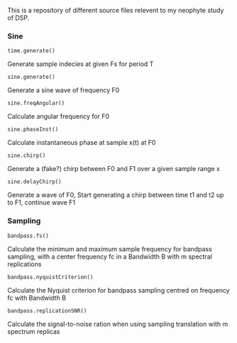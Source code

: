 This is a repository of different source files relevent to my neophyte study of DSP.

### Sine

`time.generate()`

Generate sample indecies at given Fs for period T

`sine.generate()`

Generate a sine wave of frequency F0

`sine.freqAngular()`

Calculate angular frequency for F0

`sine.phaseInst()`

Calculate instantaneous phase at sample x(t) at F0

`sine.chirp()`

Generate a (fake?) chirp between F0 and F1 over a given sample range x

`sine.delayChirp()`

Generate a wave of F0, Start generating a chirp between time t1 and t2 up to F1, continue wave F1

### Sampling

`bandpass.fs()`

Calculate the minimum and maximum sample frequency for bandpass sampling, with a center frequency fc in a Bandwidth B with m spectral replications

`bandpass.nyquistCriterion()`

Calculate the Nyquist criterion for bandpass sampling centred on frequency fc with Bandwidth B

`bandpass.replicationSNR()`

Calculate the signal-to-noise ration when using sampling translation with m spectrum replicas
